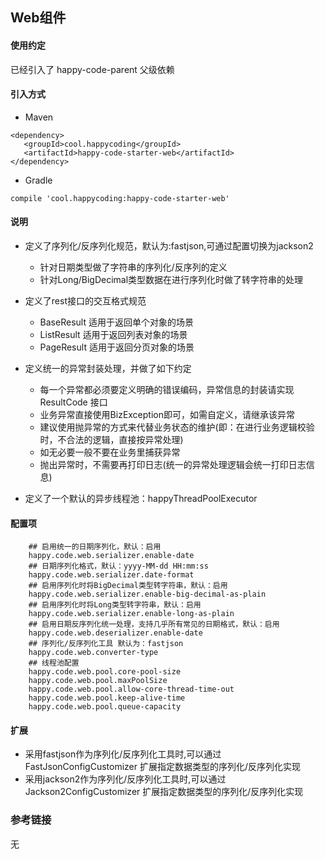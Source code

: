 ## Web组件
#### 使用约定

已经引入了 happy-code-parent 父级依赖

#### 引入方式

- Maven

```
<dependency>
   <groupId>cool.happycoding</groupId>
   <artifactId>happy-code-starter-web</artifactId>
</dependency>
```    

- Gradle

```
compile 'cool.happycoding:happy-code-starter-web'
```

#### 说明
- 定义了序列化/反序列化规范，默认为:fastjson,可通过配置切换为jackson2
    - 针对日期类型做了字符串的序列化/反序列的定义
    - 针对Long/BigDecimal类型数据在进行序列化时做了转字符串的处理
    
- 定义了rest接口的交互格式规范   
    - BaseResult<T> 适用于返回单个对象的场景
    - ListResult<T> 适用于返回列表对象的场景
    - PageResult<T> 适用于返回分页对象的场景  
    
- 定义统一的异常封装处理，并做了如下约定
    - 每一个异常都必须要定义明确的错误编码，异常信息的封装请实现 ResultCode 接口
    - 业务异常直接使用BizException即可，如需自定义，请继承该异常
    - 建议使用抛异常的方式来代替业务状态的维护(即：在进行业务逻辑校验时，不合法的逻辑，直接按异常处理)
    - 如无必要一般不要在业务里捕获异常
    - 抛出异常时，不需要再打印日志(统一的异常处理逻辑会统一打印日志信息)
    
- 定义了一个默认的异步线程池：happyThreadPoolExecutor

#### 配置项

```
    ## 启用统一的日期序列化，默认：启用
    happy.code.web.serializer.enable-date
    ## 日期序列化格式，默认：yyyy-MM-dd HH:mm:ss
    happy.code.web.serializer.date-format
    ## 启用序列化时将BigDecimal类型转字符串，默认：启用 
    happy.code.web.serializer.enable-big-decimal-as-plain
    ## 启用序列化时将Long类型转字符串，默认：启用 
    happy.code.web.serializer.enable-long-as-plain
    ## 启用日期反序列化统一处理，支持几乎所有常见的日期格式，默认：启用
    happy.code.web.deserializer.enable-date
    ## 序列化/反序列化工具 默认为：fastjson
    happy.code.web.converter-type
    ## 线程池配置
    happy.code.web.pool.core-pool-size
    happy.code.web.pool.maxPoolSize
    happy.code.web.pool.allow-core-thread-time-out
    happy.code.web.pool.keep-alive-time
    happy.code.web.pool.queue-capacity
```

#### 扩展
- 采用fastjson作为序列化/反序列化工具时,可以通过 FastJsonConfigCustomizer 扩展指定数据类型的序列化/反序列化实现
- 采用jackson2作为序列化/反序列化工具时,可以通过 Jackson2ConfigCustomizer 扩展指定数据类型的序列化/反序列化实现

### 参考链接
无